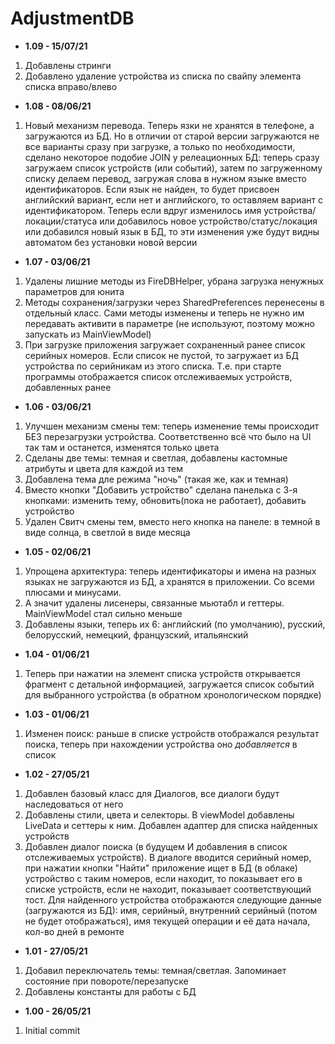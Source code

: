 # AdjustmentDB   

* <b>1.09 - 15/07/21</b>
1. Добавлены стринги
2. Добавлено удаление устройства из списка по свайпу элемента списка вправо/влево
* <b>1.08 - 08/06/21</b>
1. Новый механизм перевода. Теперь язки не хранятся в телефоне, а загружаются из БД. Но в отличии от старой версии загружаются не все варианты сразу при загрузке, а только по необходимости, сделано некоторое подобие JOIN у релеационных БД: теперь сразу загружаем список устройств (или событий), затем по загруженному списку делаем перевод, загружая слова в нужном языке вместо идентификаторов. Если язык не найден, то будет присвоен английский вариант, если нет и английского, то оставляем вариант с идентификатором. Теперь если вдруг изменилось имя устройства/локации/статуса или добавилось новое устройство/статус/локация или добавился новый язык в БД, то эти изменения уже будут видны автоматом без установки новой версии
* <b>1.07 - 03/06/21</b>
1. Удалены лишние методы из FireDBHelper, убрана загрузка ненужных параметров для юнита
2. Методы сохранения/загрузки через SharedPreferences перенесены в отдельный класс. Сами методы изменены и теперь не нужно им передавать активити в параметре (не используют, поэтому можно запускать из MainViewModel) 
3. При загрузке приложения загружает сохраненный ранее список серийных номеров. Если список не пустой, то загружает из БД устройства по серийникам из этого списка. Т.е. при старте программы отображается список отслеживаемых устройств, добавленных ранее
* <b>1.06 - 03/06/21</b>
1. Улучшен механизм смены тем: теперь изменение темы происходит БЕЗ перезагрузки устройства. Соответственно всё что было на UI так там и останется, изменятся только цвета
2. Сделаны две темы: темная и светлая, добавлены кастомные атрибуты и цвета для каждой из тем
3. Добавлена тема дле режима "ночь" (такая же, как и темная)
4. Вместо кнопки "Добавить устройство" сделана панелька с 3-я кнопками: изменить тему, обновить(пока не работает), добавить устройство
5. Удален Свитч смены тем, вместо него кнопка на панеле: в темной в виде солнца, в светлой в виде месяца
* <b>1.05 - 02/06/21</b>
1. Упрощена архитектура: теперь идентификаторы и имена на разных языках не загружаются из БД, а хранятся в приложении. Со всеми плюсами и минусами.
2. А значит удалены лисенеры, связанные мьютабл и геттеры. MainViewModel стал сильно меньше
3. Добавлены языки, теперь их 6: английский (по умолчанию), русский, белорусский, немецкий, французский, итальянский
* <b>1.04 - 01/06/21</b>
1. Теперь при нажатии на элемент списка устройств открывается фрагмент с детальной информацией, загружается список событий для выбранного устройства (в обратном хронологическом порядке)
* <b>1.03 - 01/06/21</b>
1. Изменен поиск: раньше в списке устройств отображался результат поиска, теперь при нахождении устройства оно <i>добавляется</i> в список
* <b>1.02 - 27/05/21</b>
1. Добавлен базовый класс для Диалогов, все диалоги будут наследоваться от него
2. Добавлены стили, цвета и селекторы. В viewModel добавлены LiveData и сеттеры к ним. Добавлен адаптер для списка найденных устройств
3. Добавлен диалог поиска (в будущем И добавления в список отслеживаемых устройств). В диалоге вводится серийный номер, при нажатии кнопки "Найти" приложение ищет в БД (в облаке) устройство с таким номеров, если находит, то показывает его в списке устройств, если не находит, показывает соответствующий тост. Для найденного устройства отображаются следующие данные (загружаются из БД): имя, серийный, внутренний серийный (потом не будет отображаться), имя текущей операции и её дата начала, кол-во дней в ремонте
* <b>1.01 - 27/05/21</b>
1. Добавил переключатель темы: темная/светлая. Запоминает состояние при повороте/перезапуске
2. Добавлены константы для работы с БД
* <b>1.00 - 26/05/21</b>
1. Initial commit

